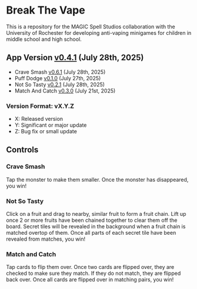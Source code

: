 # Break The Vape
This is a repository for the MAGIC Spell Studios collaboration with the University of Rochester for developing anti-vaping minigames for children in middle school and high school.

## App Version [v0.4.1](https://github.com/qusr08/UofR-Games/blob/main/APP_CHANGELOG.md) (July 28th, 2025)
* Crave Smash [v0.6.1](https://github.com/qusr08/UofR-Games/blob/main/CRAVESMASH_CHANGELOG.md) (July 28th, 2025)
* Puff Dodge [v0.1.0](https://github.com/qusr08/UofR-Games/blob/main/PUFFDODGE_CHANGELOG.md) (July 27th, 2025)
* Not So Tasty [v0.2.1](https://github.com/qusr08/UofR-Games/blob/main/NOTSOTASTY_CHANGELOG.md) (July 28th, 2025)
* Match And Catch [v0.3.0](https://github.com/qusr08/UofR-Games/blob/main/MATCHANDCATCH_CHANGELOG.md) (July 21st, 2025)

### Version Format: vX.Y.Z
* X: Released version
* Y: Significant or major update
* Z: Bug fix or small update

## Controls
### Crave Smash
Tap the monster to make them smaller. Once the monster has disappeared, you win!

### Not So Tasty
Click on a fruit and drag to nearby, similar fruit to form a fruit chain. Lift up once 2 or more fruits have been chained together to clear them off the board. Secret tiles will be revealed in the background when a fruit chain is matched overtop of them. Once all parts of each secret tile have been revealed from matches, you win!

### Match and Catch
Tap cards to flip them over. Once two cards are flipped over, they are checked to make sure they match. If they do not match, they are flipped back over. Once all cards are flipped over in matching pairs, you win!
